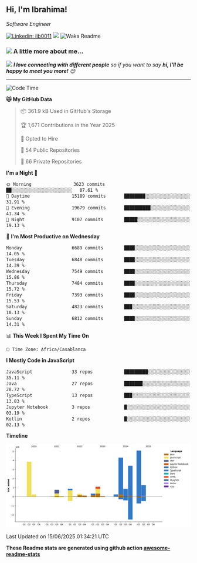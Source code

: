 <h2>Hi, I'm Ibrahima! </h2>
<p><em>Software Engineer 
</em></p>


[![Linkedin: iib0011](https://img.shields.io/badge/-iib0011-blue?style=flat-square&logo=Linkedin&logoColor=white&link=https://www.linkedin.com/in/iib0011/)](https://www.linkedin.com/in/iib0011/)
![](https://visitor-badge.glitch.me/badge?page_id=iib0011)
![Waka Readme](https://github.com/iib0011/iib0011/workflows/Waka%20Readme/badge.svg)


### <img src="https://media.giphy.com/media/VgCDAzcKvsR6OM0uWg/giphy.gif" width="50"> A little more about me...  


<img src="https://media.giphy.com/media/LnQjpWaON8nhr21vNW/giphy.gif" width="60"> <em><b>I love connecting with different people</b> so if you want to say <b>hi, I'll be happy to meet you more!</b> 😊</em>

---
<!--START_SECTION:waka-->
![Code Time](http://img.shields.io/badge/Code%20Time-4%2C959%20hrs%2040%20mins-blue)

**🐱 My GitHub Data** 

> 📦 361.9 kB Used in GitHub's Storage 
 > 
> 🏆 1,671 Contributions in the Year 2025
 > 
> 💼 Opted to Hire
 > 
> 📜 54 Public Repositories 
 > 
> 🔑 66 Private Repositories 
 > 
**I'm a Night 🦉** 

```text
🌞 Morning                3623 commits        ██░░░░░░░░░░░░░░░░░░░░░░░   07.61 % 
🌆 Daytime                15189 commits       ████████░░░░░░░░░░░░░░░░░   31.91 % 
🌃 Evening                19679 commits       ██████████░░░░░░░░░░░░░░░   41.34 % 
🌙 Night                  9107 commits        █████░░░░░░░░░░░░░░░░░░░░   19.13 % 
```
📅 **I'm Most Productive on Wednesday** 

```text
Monday                   6689 commits        ████░░░░░░░░░░░░░░░░░░░░░   14.05 % 
Tuesday                  6848 commits        ████░░░░░░░░░░░░░░░░░░░░░   14.39 % 
Wednesday                7549 commits        ████░░░░░░░░░░░░░░░░░░░░░   15.86 % 
Thursday                 7484 commits        ████░░░░░░░░░░░░░░░░░░░░░   15.72 % 
Friday                   7393 commits        ████░░░░░░░░░░░░░░░░░░░░░   15.53 % 
Saturday                 4823 commits        ███░░░░░░░░░░░░░░░░░░░░░░   10.13 % 
Sunday                   6812 commits        ████░░░░░░░░░░░░░░░░░░░░░   14.31 % 
```


📊 **This Week I Spent My Time On** 

```text
🕑︎ Time Zone: Africa/Casablanca
```

**I Mostly Code in JavaScript** 

```text
JavaScript               33 repos            █████████░░░░░░░░░░░░░░░░   35.11 % 
Java                     27 repos            ███████░░░░░░░░░░░░░░░░░░   28.72 % 
TypeScript               13 repos            ███░░░░░░░░░░░░░░░░░░░░░░   13.83 % 
Jupyter Notebook         3 repos             █░░░░░░░░░░░░░░░░░░░░░░░░   03.19 % 
Kotlin                   2 repos             █░░░░░░░░░░░░░░░░░░░░░░░░   02.13 % 
```



**Timeline**

![Lines of Code chart](https://raw.githubusercontent.com/iib0011/iib0011/master/assets/bar_graph.png)


 Last Updated on 15/06/2025 01:34:21 UTC
<!--END_SECTION:waka-->

**These Readme stats are generated using github action [awesome-readme-stats](https://github.com/iib0011/waka-readme-stats)**
